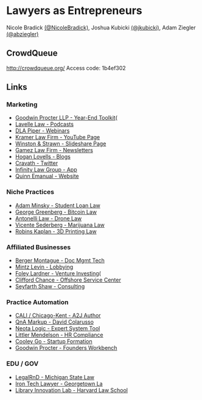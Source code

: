 # Lawyers as Entrepreneurs

Nicole Bradick [(@NicoleBradick)](https://twitter.com/NicoleBradick), Joshua Kubicki [(@jkubicki)](https://twitter.com/jkubicki), Adam Ziegler [(@abziegler)](https://twitter.com/abziegler)

## CrowdQueue

http://crowdqueue.org/
Access code: 1b4ef302

## Links

### Marketing
* [Goodwin Procter LLP - Year-End Toolkit](http://www.goodwinprocter.com/2015-Year-End-Toolkit)(
* [Lavelle Law - Podcasts](http://lavellelaw.com/podcasts.html)
* [DLA Piper - Webinars](https://www.dlapiper.com/en/us/focus/webinar-recordings-ipt/)
* [Kramer Law Firm - YouTube Page](https://www.youtube.com/user/mykramerlawfirm/featured)
* [Winston & Strawn - Slideshare Page](http://www.slideshare.net/WinstonStrawn/presentations)
* [Gamez Law Firm - Newsletters](http://www.gamezlawfirm.com/newsletters/)
* [Hogan Lovells - Blogs](http://www.hoganlovells.com/bloglanding/)
* [Cravath - Twitter](https://twitter.com/Cravath)
* [Infinity Law Group - App](https://itunes.apple.com/us/app/massachusetts-divorce-app/id556478194?mt=8)
* [Quinn Emanual - Website](http://www.quinnemanuel.com/)

### Niche Practices
* [Adam Minsky - Student Loan Law](http://minsky-law.com/)
* [George Greenberg - Bitcoin Law](http://www.attorneybitcoin.com/)
* [Antonelli Law - Drone Law](http://www.antonelli-law.com/Drone_UAS_Practice_Group.php)
* [Vicente Sederberg - Marijuana Law](http://vicentesederberg.com/)
* [Robins Kaplan - 3D Printing Law](http://www.robinskaplan.com/services/3d-printing)

### Affiliated Businesses
* [Berger Montague - Doc Mgmt Tech](http://www.bergermontague.com/about-us/technology-law)
* [Mintz Levin - Lobbying](http://www.mlstrategies.com/about.htm)
* [Foley Lardner - Venture Investing](https://www.foley.com/foleyventures/)(
* [Clifford Chance - Offshore Service Center](http://www.cliffordchance.com/about_us/who_we_are_and_how_we_work/delivering_value_to_our_clients.html)
* [Seyfarth Shaw - Consulting](http://slc.seyfarth.com/)

### Practice Automation
* [CALI / Chicago-Kent - A2J Author](http://www.a2jauthor.org/)
* [QnA Markup - David Colarusso](http://www.qnamarkup.org/)
* [Neota Logic - Expert System Tool](http://www.neotalogic.com/)
* [Littler Mendelson - HR Compliance](https://www.littler.com/products-and-services/compliancehr)
* [Cooley Go - Startup Formation](https://www.cooleygo.com/)
* [Goodwin Procter - Founders Workbench](http://www.foundersworkbench.com/)

### EDU / GOV
* [LegalRnD - Michigan State Law](http://legalrnd.org/)
* [Iron Tech Lawyer - Georgetown La](http://www.law.georgetown.edu/academics/centers-institutes/legal-profession/legal-technologies/iron-tech/index.cfm)
* [Library Innovation Lab - Harvard Law School](http://librarylab.law.harvard.edu/)